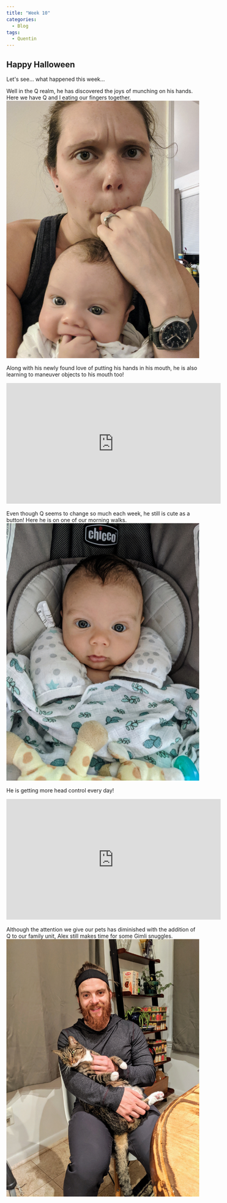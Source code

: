 ```yaml
---
title: "Week 10"
categories:
  - Blog
tags:
  - Quentin
---
```


## Happy Halloween

Let's see... what happened this week...

Well in the Q realm, he has discovered the joys of munching on his hands. Here we have Q and I eating our fingers together.
![Picture Title](/assets/images/fist.jpg)

Along with his newly found love of putting his hands in his mouth, he is also learning to maneuver objects to his mouth too!
<iframe width="560" height="315" src="https://www.youtube.com/embed/iGHTYAxjMiM" frameborder="0" allow="accelerometer; autoplay; encrypted-media; gyroscope; picture-in-picture" allowfullscreen></iframe>

<p></p>

Even though Q seems to change so much each week, he still is cute as a button! Here he is on one of our morning walks.
![Picture Title](/assets/images/q_cute.jpg)

He is getting more head control every day!
<iframe width="560" height="315" src="https://www.youtube.com/embed/MHhjN4sbVto" frameborder="0" allow="accelerometer; autoplay; encrypted-media; gyroscope; picture-in-picture" allowfullscreen></iframe>

<p></p>

Although the attention we give our pets has diminished with the addition of Q to our family unit, Alex still makes time for some Gimli snuggles.
![Picture Title](/assets/images/alex_gimli.jpg)
